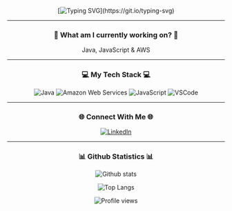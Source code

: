 <div align="center">

[![Typing SVG](https://readme-typing-svg.demolab.com?font=Jersey+15&size=40&duration=800&color=3CDA00&center=true&multiline=true&repeat=false&width=500&height=180&lines=Hello;My+name+is+James+Railton;And;Welcome+to+my+GitHub!!!)](https://git.io/typing-svg)

---

### 📖 What am I currently working on? 📖

Java, JavaScript & AWS

---

### 💻 My Tech Stack 💻

![Java](https://img.shields.io/badge/Java-E02027?style=for-the-badge&logo=openjdk&logoColor=FFFFFF)
![Amazon Web Services](https://img.shields.io/badge/Amazon%20Web%20Services-232F3E?style=for-the-badge&logo=Amazon+Web+Services&logoColor=FFFFFF)
![JavaScript](https://img.shields.io/badge/JavaScript-222222?style=for-the-badge&logo=JavaScript&logoColor=F7DF1E)
![VSCode](https://img.shields.io/badge/VSCode-2F80ED?style=for-the-badge&logo=&logoColor=FFFFFF)

---

### 🌐 Connect With Me 🌐

[![LinkedIn](https://img.shields.io/badge/linkedin-%231E77B5.svg?&style=for-the-badge&logo=linkedin&logoColor=white)](https://www.linkedin.com/in/JamesRailton/)

---

### 📊 Github Statistics 📊

![Github stats](https://github-readme-stats.vercel.app/api?username=jamesrailton&show_icons=true&count_private=true&hide_border=true)

![Top Langs](https://github-readme-stats.vercel.app/api/top-langs/?username=jamesrailton)

![Profile views](https://komarev.com/ghpvc/?username=jamesrailton&&style=flat-square)

</div>

